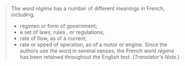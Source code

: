 > The word _régime_ has a number of different meanings in French, including:
> - regimen or form of government;
> - a set of laws, rules , or regulations;
> - rate of flow, as of a current;
> - rate or speed of operation, as of a motor or engine.
> Since the authors use the word in several senses, the French word _régime_ has been retained throughout the English text.  (_Translator's Note_.)
